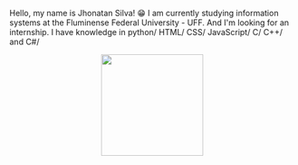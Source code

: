 <div> <p>Hello, my name is Jhonatan Silva! 😁
I am currently studying information systems at the Fluminense Federal University - UFF.
And I'm looking for an internship.
I have knowledge in python/ HTML/ CSS/ JavaScript/ C/ C++/ and C#/
      </p>
      <div align="center">
      <a href="https://github.com/JHONHP7">
      <img height="180em" src="https://github-readme-stats.vercel.app/api?username=JHONHP7&show_icons=true&theme=dark&include_all_commits=true&count_private=true"/>
      </div>
</div>

